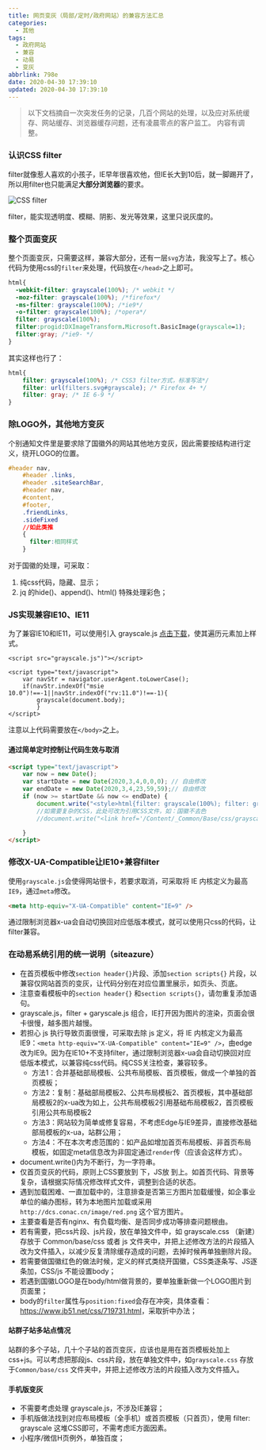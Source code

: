```yaml
---
title: 网页变灰（局部/定时/政府网站）的兼容方法汇总
categories:
  - 其他
tags:
  - 政府网站
  - 兼容
  - 动易
  - 变灰
abbrlink: 798e
date: 2020-04-30 17:39:10
updated: 2020-04-30 17:39:10
---
```


> 以下文档摘自一次突发任务的记录，几百个网站的处理，以及应对系统缓存、网站缓存、浏览器缓存问题，还有凌晨零点的客户监工。
> 内容有调整。  

### 认识CSS filter

filter就像惹人喜欢的小孩子，IE早年很喜欢他，但IE长大到10后，就一脚踢开了，所以用filter也只能满足**大部分浏览器**的要求。

<!-- more -->

![CSS filter ](https://i.loli.net/2020/05/01/qZt3I4m51udbN2n.png)

filter，能实现透明度、模糊、阴影、发光等效果，这里只说灰度的。

### 整个页面变灰

整个页面变灰，只需要这样，兼容大部分，还有一层`svg`方法，我没写上了。核心代码为使用css的`filter`来处理，代码放在`</head>`之上即可。

``` css
html{  
  -webkit-filter: grayscale(100%); /* webkit */
  -moz-filter: grayscale(100%); /*firefox*/
  -ms-filter: grayscale(100%); /*ie9*/
  -o-filter: grayscale(100%); /*opera*/
  filter: grayscale(100%);
  filter:progid:DXImageTransform.Microsoft.BasicImage(grayscale=1); 
  filter:gray; /*ie9- */
}
```

其实这样也行了：

``` css
html{  
    filter: grayscale(100%); /* CSS3 filter方式，标准写法*/
    filter: url(filters.svg#grayscale); /* Firefox 4+ */
    filter: gray; /* IE 6-9 */
}
```

### 除LOGO外，其他地方变灰

个别通知文件里是要求除了国徽外的网站其他地方变灰，因此需要按结构进行定义，绕开LOGO的位置。

``` css
#header nav,
    #header .links,
    #header .siteSearchBar,
    #header nav,
    #content,
    #footer,
    .friendLinks,
    .sideFixed
    //如此类推
    {
      filter:相同样式
    }
```

对于国徽的处理，可采取：

1. 纯css代码，隐藏、显示；
2. jq 的hide()、append()、html() 特殊处理彩色；

### JS实现兼容IE10、IE11

为了兼容IE10和IE11，可以使用引入 grayscale.js [点击下载](http://www.majas-lapu-izstrade.lv/cross-browser-grayscale-ie11-v2/)，使其遍历元素加上样式。

``` 
<script src="grayscale.js")"></script>

<script type="text/javascript">
    var navStr = navigator.userAgent.toLowerCase();
    if(navStr.indexOf("msie 10.0")!==-1||navStr.indexOf("rv:11.0")!==-1){ 
        grayscale(document.body); 
        }
</script>
```

注意以上代码需要放在`</body>`之上。

#### 通过简单定时控制让代码生效与取消

``` html
<script type="text/javascript">
    var now = new Date();
    var startDate = new Date(2020,3,4,0,0,0); // 自由修改
    var endDate = new Date(2020,3,4,23,59,59);// 自由修改
    if (now >= startDate && now <= endDate) {
        document.write("<style>html{filter: grayscale(100%); filter: gray !important; -webkit-filter: grayscale(100%); -moz-filter: grayscale(100%); -ms-filter: grayscale(100%); -o-filter: grayscale(100%);}</style>"); 
        //如需要复杂的CSS，此处可改为引用CSS文件，如：国徽不去色
        //document.write("<link href='/Content/_Common/Base/css/grayscale.css' rel='stylesheet' />");

    }
</script>
```

### 修改X-UA-Compatible让IE10+兼容filter

使用`grayscale.js`会使得网站很卡，若要求取消，可采取将 IE 内核定义为最高`IE9`，通过`meta`修改。

``` html
<meta http-equiv="X-UA-Compatible" content="IE=9" />
```

通过限制浏览器x-ua会自动切换回对应低版本模式，就可以使用只css的代码，让filter兼容。

### 在动易系统引用的统一说明（siteazure）

- 在首页模板中修改`section header{}`片段、添加`section scripts{}` 片段，以兼容仅网站首页的变灰，让代码分别在对应位置里展示，如页头、页底。
- 注意查看模板中的`section header{}` 和`section scripts{}`，请勿重复添加语句。
- grayscale.js，filter + garyscale.js 组合，IE打开因为图片的渲染，页面会很卡很慢，越多图片越慢。
- 若担心 js 执行导致页面很慢，可采取去除 js 定义，将 IE 内核定义为最高 IE9：`<meta http-equiv="X-UA-Compatible" content="IE=9" />`，由edge改为IE9。因为在IE10+不支持filter，通过限制浏览器x-ua会自动切换回对应低版本模式，以兼容纯css代码。纯CSS关注检查，兼容较多。
  - 方法1：合并基础部局模板、公共布局模板、首页模板，做成一个单独的首页模板；
  - 方法2：复制：基础部局模板2、公共布局模板2、首页模板，其中基础部局模板2的x-ua改为如上，公共布局模板2引用基础布局模板2，首页模板引用公共布局模板2 
  - 方法3：网站较为简单或修复容易，不考虑Edge与IE9差异，直接修改基础部局模板的x-ua，站群公用；
  - 方法4：不在本次考虑范围的：如产品如增加首页布局模板、非首页布局模板，如固定meta信息改为非固定通过`render`传（应该会这样方式）。
- document.write()内为不断行，为一字符串。
- 仅首页变灰的代码，原则上CSS要放到 <head> 下，JS放 </body> 到上。如首页代码、背景等复杂，请根据实际情况修改样式文件，调整到合适的状态。
- 遇到加载困难、一直加载中的，注意排查是否第三方图片加载缓慢，如企事业单位的编办图标，转为本地图片加载或采用`http://dcs.conac.cn/image/red.png` 这个官方图片。
- 主要查看是否有nginx、有负载均衡、是否同步成功等排查问题根由。
- 若有需要，把css片段、js片段，放在单独文件中，如 grayscale.css （新建）存放于 Common/base/css 或者 js 文件夹中，并把上述修改方法的片段插入改为文件插入，以减少反复清除缓存造成的问题，去掉时候再单独删除片段。
- 若需要做国徽红色的做法时候，定义的样式类绕开国徽，CSS类逐条写、JS逐条加，CSS/js 不能设置body；
- 若遇到国徽LOGO是在body/html做背景的，要单独重新做一个LOGO图片到页面里；
- body的`filter`属性与`position:fixed`会存在冲突，具体查看：<https://www.jb51.net/css/719731.html>，采取折中办法；

#### 站群子站多站点情况

站群的多个子站，几十个子站的首页变灰，应该也是用在首页模板处加上css+js。可以考虑把那段js、css片段，放在单独文件中，如`grayscale.css` 存放于`Common/base/css` 文件夹中，并把上述修改方法的片段插入改为文件插入。

#### 手机版变灰

- 不需要考虑处理 grayscale.js，不涉及IE兼容；
- 手机版做法找到对应布局模板（全手机）或首页模板（只首页），使用 filter: grayscale 这堆CSS即可，不需考虑IE方面因素。
- 小程序/微信H页例外，单独百度；











